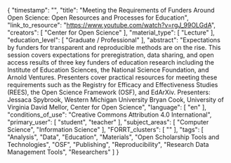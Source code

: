 {
    "timestamp": "",
    "title": "Meeting the Requirements of Funders Around Open Science: Open Resources and Processes for Education",
    "link_to_resource": "https://www.youtube.com/watch?v=rgJ_99OLGdA",
    "creators": [
        "Center for Open Science"
    ],
    "material_type": [
        "Lecture"
    ],
    "education_level": [
        "Graduate / Professional"
    ],
    "abstract": "Expectations by funders for transparent and reproducible methods are on the rise. This session covers expectations for preregistration, data sharing, and open access results of three key funders of education research including the Institute of Education Sciences, the National Science Foundation, and Arnold Ventures. Presenters cover practical resources for meeting these requirements such as the Registry for Efficacy and Effectiveness Studies (REES), the Open Science Framework (OSF), and EdArXiv. Presenters: Jessaca Spybrook, Western Michigan University Bryan Cook, University of Virginia David Mellor, Center for Open Science",
    "language": [
        "en"
    ],
    "conditions_of_use": "Creative Commons Attribution 4.0 International",
    "primary_user": [
        "student",
        "teacher"
    ],
    "subject_areas": [
        "Computer Science",
        "Information Science"
    ],
    "FORRT_clusters": [
        ""
    ],
    "tags": [
        "Analysis",
        "Data",
        "Education",
        "Materials",
        "Open Scholarship Tools and Technologies",
        "OSF",
        "Publishing",
        "Reproducibility",
        "Research Data Management Tools",
        "Researchers"
    ]
}